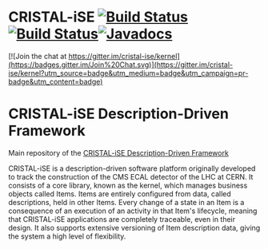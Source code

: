 CRISTAL-iSE [![Build Status](https://img.shields.io/travis/cristal-ise/cristal-ise/master.svg?label=master)](https://travis-ci.org/cristal-ise/cristal-ise)[![Build Status](https://img.shields.io/travis/cristal-ise/cristal-ise/develop.svg?label=develop)](https://travis-ci.org/cristal-ise/cristal-ise)[![Javadocs](http://javadoc.io/badge/org.cristalise/cristalise.svg)](http://javadoc.io/doc/org.cristalise)
==================

[![Join the chat at https://gitter.im/cristal-ise/kernel](https://badges.gitter.im/Join%20Chat.svg)](https://gitter.im/cristal-ise/kernel?utm_source=badge&utm_medium=badge&utm_campaign=pr-badge&utm_content=badge)

# CRISTAL-iSE Description-Driven Framework
Main repository of the [CRISTAL-iSE Description-Driven Framework](http://cristal-ise.github.io/)

CRISTAL-iSE is a description-driven software platform originally developed to track the construction of the CMS ECAL detector of the LHC at CERN. It consists of a core library, known as the kernel, which manages business objects called Items. Items are entirely configured from data, called descriptions, held in other Items. Every change of a state in an Item is a consequence of an execution of an activity in that Item's lifecycle, meaning that CRISTAL-iSE applications are completely traceable, even in their design. It also supports extensive versioning of Item description data, giving the system a high level of flexibility.

